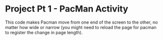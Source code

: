 # Project Pt 1 - PacMan Activity
This code makes Pacman move from one end of the screen to the other, no matter how wide or narrow (you might need to reload the page for pacman to register the change in page length).